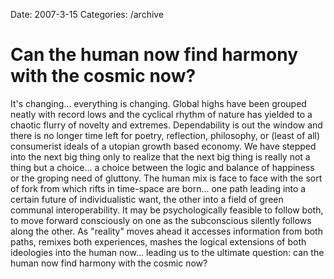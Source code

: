 Date: 2007-3-15
Categories: /archive

# Can the human now find harmony with the cosmic now?

It's changing... everything is changing. Global highs have been grouped neatly with record lows and the cyclical rhythm of nature has yielded to a chaotic flurry of novelty and extremes.  Dependability is out the window and there is no longer time left for poetry, reflection, philosophy, or (least of all) consumerist ideals of a utopian growth based economy.  We have stepped into the next big thing only to realize that the next big thing is really not a thing but a choice... a choice between the logic and balance of happiness or the groping need of gluttony.  The human mix is face to face with the sort of fork from which rifts in time-space are born... one path leading into a certain future of individualistic want, the other into a field of green communal interoperability.  It may be psychologically feasible to follow both, to move forward consciously on one as the subconscious silently follows along the other.  As "reality" moves ahead it accesses information from both paths, remixes both experiences, mashes the logical extensions of both ideologies into the human now... leading us to the ultimate question: can the human now find harmony with the cosmic now?
